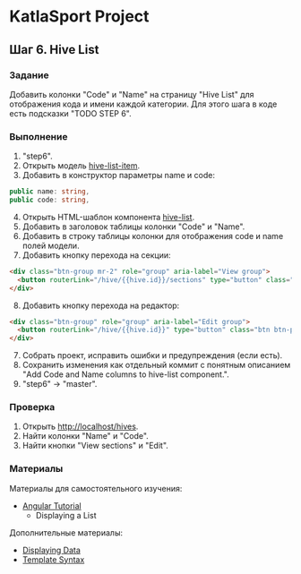 # KatlaSport Project

## Шаг 6. Hive List

### Задание

Добавить колонки "Code" и "Name" на страницу "Hive List" для отображения кода и имени каждой категории. Для этого шага в коде есть подсказки "TODO STEP 6".

### Выполнение

1. "step6".
2. Открыть модель [hive-list-item](../KatlaSportNg/src/app/hive-management/models/hive-list-item.ts).
3. Добавить в конструктор параметры name и code:

```ts
public name: string,
public code: string,
```

4. Открыть HTML-шаблон компонента [hive-list](../KatlaSportNg/src/app/hive-management/lists/hive-list.component.html).
5. Добавить в заголовок таблицы колонки "Code" и "Name".
6. Добавить в строку таблицы колонки для отображения code и name полей модели.
7. Добавить кнопку перехода на секции:

```html
<div class="btn-group mr-2" role="group" aria-label="View group">
  <button routerLink="/hive/{{hive.id}}/sections" type="button" class="btn btn-primary">View sectors</button>
</div>
```

8. Добавить кнопку перехода на редактор:

```html
<div class="btn-group" role="group" aria-label="Edit group">
  <button routerLink="/hive/{{hive.id}}" type="button" class="btn btn-primary">Edit</button>
</div>
```

7. Собрать проект, исправить ошибки и предупреждения (если есть).
8. Сохранить изменения как отдельный коммит с понятным описанием "Add Code and Name columns to hive-list component.".
9. "step6" -> "master".


### Проверка

1. Открыть [http://localhost/hives](http://localhost:4200/hives).
2. Найти колонки "Name" и "Code".
3. Найти кнопки "View sections" и "Edit".

### Материалы

Материалы для самостоятельного изучения:
* [Angular Tutorial](https://angular.io/tutorial/toh-pt2)
  * Displaying a List

Дополнительные материалы:
* [Displaying Data](https://angular.io/guide/displaying-data)
* [Template Syntax](https://angular.io/guide/template-syntax)
